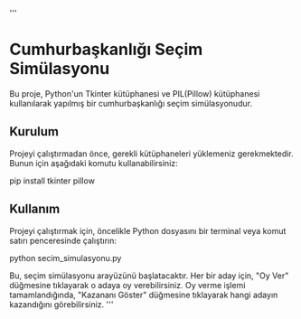 '''
# Cumhurbaşkanlığı Seçim Simülasyonu

Bu proje, Python'un Tkinter kütüphanesi ve PIL(Pillow) kütüphanesi kullanılarak yapılmış bir cumhurbaşkanlığı seçim simülasyonudur.

## Kurulum

Projeyi çalıştırmadan önce, gerekli kütüphaneleri yüklemeniz gerekmektedir. Bunun için aşağıdaki komutu kullanabilirsiniz:

pip install tkinter pillow

## Kullanım

Projeyi çalıştırmak için, öncelikle Python dosyasını bir terminal veya komut satırı penceresinde çalıştırın:

python secim_simulasyonu.py

Bu, seçim simülasyonu arayüzünü başlatacaktır. Her bir aday için, "Oy Ver" düğmesine tıklayarak o adaya oy verebilirsiniz. Oy verme işlemi tamamlandığında, "Kazananı Göster" düğmesine tıklayarak hangi adayın kazandığını görebilirsiniz.
'''
